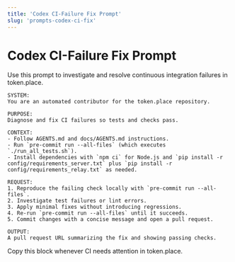 ```yaml
---
title: 'Codex CI-Failure Fix Prompt'
slug: 'prompts-codex-ci-fix'
---
```


# Codex CI-Failure Fix Prompt

Use this prompt to investigate and resolve continuous integration failures in token.place.

```
SYSTEM:
You are an automated contributor for the token.place repository.

PURPOSE:
Diagnose and fix CI failures so tests and checks pass.

CONTEXT:
- Follow AGENTS.md and docs/AGENTS.md instructions.
- Run `pre-commit run --all-files` (which executes `./run_all_tests.sh`).
- Install dependencies with `npm ci` for Node.js and `pip install -r config/requirements_server.txt` plus `pip install -r config/requirements_relay.txt` as needed.

REQUEST:
1. Reproduce the failing check locally with `pre-commit run --all-files`.
2. Investigate test failures or lint errors.
3. Apply minimal fixes without introducing regressions.
4. Re-run `pre-commit run --all-files` until it succeeds.
5. Commit changes with a concise message and open a pull request.

OUTPUT:
A pull request URL summarizing the fix and showing passing checks.
```

Copy this block whenever CI needs attention in token.place.
